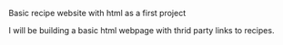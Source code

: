 Basic recipe website with html as a first project

I will be building a basic html webpage with thrid party links to recipes.